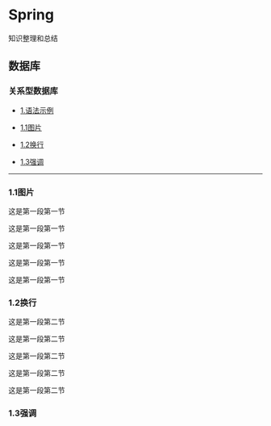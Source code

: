 # Spring
知识整理和总结
## 数据库
### 关系型数据库
* [1.语法示例](#a123)

 * [1.1图片](#a1.1)

 * [1.2换行](#a1.2)

 * [1.3强调](#a1.3)

---

<h3 id="a1.1">1.1图片</h3>
这是第一段第一节

这是第一段第一节

这是第一段第一节

这是第一段第一节

这是第一段第一节
<h3 id="a1.2">1.2换行</h3>
这是第一段第二节

这是第一段第二节

这是第一段第二节

这是第一段第二节

这是第一段第二节

<h3 id="a1.3">1.3强调</h3>
